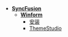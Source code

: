 - [**SyncFusion**](SyncFusion/ "SyncFusion")
  - [**Winform**](SyncFusion/Winform "SyncFusion - Winform")
    - [安装](SyncFusion/Winform/安装 "Winform - 安装")
    - [ThemeStudio](SyncFusion/Winform/ThemeStudio "Winform - ThemeStudio")

      
